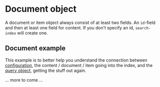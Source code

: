 # Document object

A document or item object always consist of at least two fields. An `id`-field and then at least one field for content. If you don't specify an id, `search-index` will create one.

## Document example
This example is to better help you understand the connection between [configuration](/doc/reference/configuration.md), the content / document / item going into the index, and the [query object](/doc/reference/query-object.md), getting the stuff out again.

... more to come ...